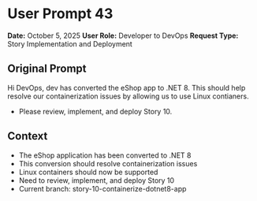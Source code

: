 # User Prompt 43

**Date:** October 5, 2025
**User Role:** Developer to DevOps
**Request Type:** Story Implementation and Deployment

## Original Prompt
Hi DevOps, dev has converted the eShop app to .NET 8. This should help resolve our containerization issues by allowing us to use Linux contianers.
- Please review, implement, and deploy Story 10.

## Context
- The eShop application has been converted to .NET 8
- This conversion should resolve containerization issues
- Linux containers should now be supported
- Need to review, implement, and deploy Story 10
- Current branch: story-10-containerize-dotnet8-app